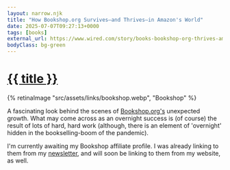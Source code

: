 ```yaml
---
layout: narrow.njk
title: "How Bookshop.org Survives—and Thrives—in Amazon's World"
date: 2025-07-07T09:27:13+0000
tags: [books]
external_url: https://www.wired.com/story/books-bookshop-org-thrives-amazon-world/?ref=daniel.pizza
bodyClass: bg-green
---
```

<h1><a href="{{ external_url }}">{{ title }}</a></h1>

{% retinaImage "src/assets/links/bookshop.webp", "Bookshop" %}

A fascinating look behind the scenes of [Bookshop.org's](https://bookshop.org/?ref=daniel.pizza) unexpected growth. What may come across as an overnight success is (of course) the result of lots of hard, hard work (although, there is an element of 'overnight' hidden in the bookselling-boom of the pandemic).

I'm currently awaiting my Bookshop affiliate profile. I was already linking to them from my [newsletter](http://trema.website?ref=daniel.pizza), and will soon be linking to them from my website, as well. 

